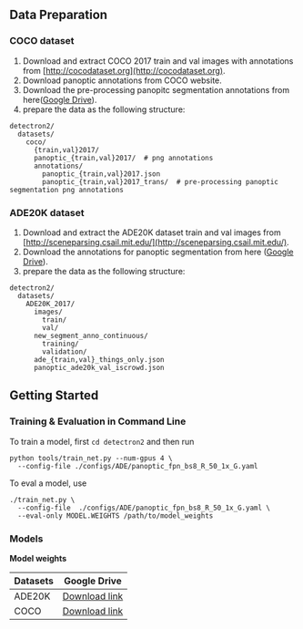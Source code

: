 ## Data Preparation

### COCO dataset
1. Download and extract COCO 2017 train and val images with annotations from [http://cocodataset.org](http://cocodataset.org).
2. Download panoptic annotations from COCO website.
3. Download the pre-processing panopitc segmentation annotations from here([Google Drive](https://drive.google.com/file/d/1Yej9MyoPH9B3N7HfWNyG4U_yRHoUknV5/view?usp=sharing)).
4. prepare the data as the following structure:

```
detectron2/
  datasets/
    coco/
      {train,val}2017/
      panoptic_{train,val}2017/  # png annotations
      annotations/
        panoptic_{train,val}2017.json
        panoptic_{train,val}2017_trans/  # pre-processing panoptic segmentation png annotations
```

### ADE20K dataset
1. Download and extract the ADE20K dataset train and val images from [http://sceneparsing.csail.mit.edu/](http://sceneparsing.csail.mit.edu/).
2. Download the annotations for panoptic segmentation from here ([Google Drive](https://drive.google.com/file/d/1bFQ9rpG2raxhQSgTk0vqyujcvSHW0QmZ/view?usp=sharing)).
3. prepare the data as the following structure:
```
detectron2/
  datasets/
    ADE20K_2017/
      images/
        train/
        val/
      new_segment_anno_continuous/
        training/
        validation/
      ade_{train,val}_things_only.json
      panoptic_ade20k_val_iscrowd.json
```

## Getting Started

### Training & Evaluation in Command Line

To train a model, first ```cd detectron2``` and then 
run 
```
python tools/train_net.py --num-gpus 4 \
  --config-file ./configs/ADE/panoptic_fpn_bs8_R_50_1x_G.yaml
```

To eval a model, use
```
./train_net.py \
  --config-file  ./configs/ADE/panoptic_fpn_bs8_R_50_1x_G.yaml \
  --eval-only MODEL.WEIGHTS /path/to/model_weights
```

### Models

**Model weights**

|Datasets |Google Drive|
|--------|--------------|
|ADE20K |[Download link](https://drive.google.com/file/d/16ScCWm4lZJvz6gL5e7i27apbA9C22g5J/view?usp=sharing) |
|COCO |[Download link](https://drive.google.com/file/d/16ScCWm4lZJvz6gL5e7i27apbA9C22g5J/view?usp=sharing) |